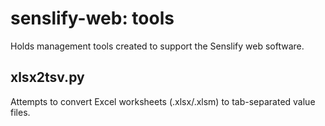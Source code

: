 # senslify-web: tools
Holds management tools created to support the Senslify web software.

## xlsx2tsv.py
Attempts to convert Excel worksheets (.xlsx/.xlsm) to tab-separated value files.
